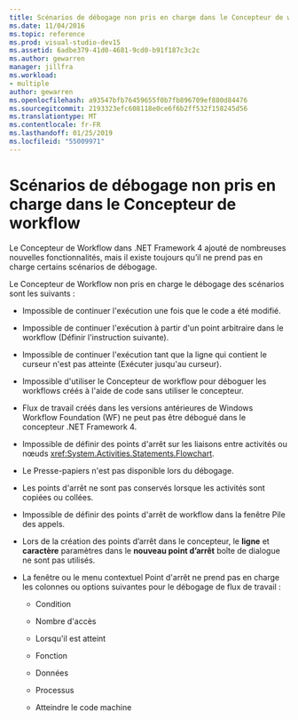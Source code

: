 ```yaml
---
title: Scénarios de débogage non pris en charge dans le Concepteur de workflow
ms.date: 11/04/2016
ms.topic: reference
ms.prod: visual-studio-dev15
ms.assetid: 6adbe379-41d0-4681-9cd0-b91f187c3c2c
ms.author: gewarren
manager: jillfra
ms.workload:
- multiple
author: gewarren
ms.openlocfilehash: a93547bfb76459655f0b7fb896709ef880d84476
ms.sourcegitcommit: 2193323efc608118e0ce6f6b2ff532f158245d56
ms.translationtype: MT
ms.contentlocale: fr-FR
ms.lasthandoff: 01/25/2019
ms.locfileid: "55009971"
---
```

# <a name="unsupported-debugging-scenarios-in-the-workflow-designer"></a>Scénarios de débogage non pris en charge dans le Concepteur de workflow

Le Concepteur de Workflow dans .NET Framework 4 ajouté de nombreuses nouvelles fonctionnalités, mais il existe toujours qu’il ne prend pas en charge certains scénarios de débogage.

Le Concepteur de Workflow non pris en charge le débogage des scénarios sont les suivants :

-   Impossible de continuer l'exécution une fois que le code a été modifié.

-   Impossible de continuer l'exécution à partir d'un point arbitraire dans le workflow (Définir l'instruction suivante).

-   Impossible de continuer l'exécution tant que la ligne qui contient le curseur n'est pas atteinte (Exécuter jusqu'au curseur).

-   Impossible d'utiliser le Concepteur de workflow pour déboguer les workflows créés à l'aide de code sans utiliser le concepteur.

-   Flux de travail créés dans les versions antérieures de Windows Workflow Foundation (WF) ne peut pas être débogué dans le concepteur .NET Framework 4.

-   Impossible de définir des points d'arrêt sur les liaisons entre activités ou nœuds <xref:System.Activities.Statements.Flowchart>.

-   Le Presse-papiers n'est pas disponible lors du débogage.

-   Les points d'arrêt ne sont pas conservés lorsque les activités sont copiées ou collées.

-   Impossible de définir des points d'arrêt de workflow dans la fenêtre Pile des appels.

-   Lors de la création des points d’arrêt dans le concepteur, le **ligne** et **caractère** paramètres dans le **nouveau point d’arrêt** boîte de dialogue ne sont pas utilisés.

-   La fenêtre ou le menu contextuel Point d'arrêt ne prend pas en charge les colonnes ou options suivantes pour le débogage de flux de travail :

    -   Condition

    -   Nombre d'accès

    -   Lorsqu'il est atteint

    -   Fonction

    -   Données

    -   Processus

    -   Atteindre le code machine